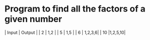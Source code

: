 # Program to find all the factors of a given number

| Input | Output |
|   2   |  1,2   |
|   5   |  1,5   |
|   6   | 1,2,3,6|
|   10  |1,2,5,10|
